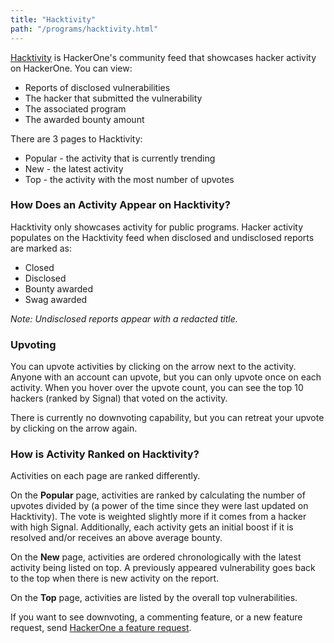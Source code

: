 ```yaml
---
title: "Hacktivity"
path: "/programs/hacktivity.html"
---
```


[Hacktivity](https://hackerone.com/hacktivity?sort_type=popular&filter=type%3Aall&page=1&range=forever) is HackerOne's community feed that showcases hacker activity on HackerOne. You can view:
* Reports of disclosed vulnerabilities
* The hacker that submitted the vulnerability
* The associated program
* The awarded bounty amount

There are 3 pages to Hacktivity:
* Popular - the activity that is currently trending
* New - the latest activity
* Top - the activity with the most number of upvotes

### How Does an Activity Appear on Hacktivity?
Hacktivity only showcases activity for public programs. Hacker activity populates on the Hacktivity feed when disclosed and undisclosed reports are marked as:
* Closed
* Disclosed
* Bounty awarded
* Swag awarded

*Note: Undisclosed reports appear with a redacted title.*

### Upvoting
You can upvote activities by clicking on the arrow next to the activity. Anyone with an account can upvote, but you can only upvote once on each activity. When you hover over the upvote count, you can see the top 10 hackers (ranked by Signal) that voted on the activity.

There is currently no downvoting capability, but you can retreat your upvote by clicking on the arrow again.

### How is Activity Ranked on Hacktivity?
Activities on each page are ranked differently.

On the **Popular** page, activities are ranked by calculating the number of upvotes divided by (a power of the time since they were last updated on Hacktivity). The vote is weighted slightly more if it comes from a hacker with high Signal. Additionally, each activity gets an initial boost if it is resolved and/or receives an above average bounty.

On the **New** page, activities are ordered chronologically with the latest activity being listed on top. A previously appeared vulnerability goes back to the top when there is new activity on the report.

On the **Top** page, activities are listed by the overall top vulnerabilities.

If you want to see downvoting, a commenting feature, or a new feature request, send [HackerOne a feature request](mailto:feedback@hackerone.com).
